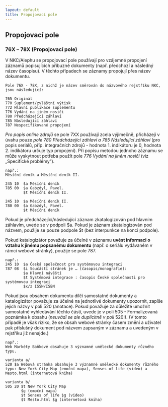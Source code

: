 ```yaml
---
layout: default
title: Propojovací pole
---
```


## Propojovací pole

### 76X – 78X (Propojovací pole)

V NKC/Alephu se propojovací pole používají pro vzájemné propojení záznamů popisujících příbuzné dokumenty (např. předchozí a následný název časopisu). V těchto případech se záznamy propojují přes název dokumentu.

```
Pole 76X - 78X, z nichž je název směrován do názvového rejstříku NKC, jsou následující:

765	Originál
770	Suplement/zvláštní výtisk
772	Hlavní publikace suplementu
776	Vydání na jiném nosiči
780	Předcházející záhlaví
785	Následující záhlaví
787	Nespecifikované propojení
```

*Pro popis online zdrojů* se pole 7XX používají zcela výjimečně, přicházejí v úvahu pouze *pole 780 Předcházející záhlaví a 785 Následující záhlaví* (pro popis seriálů, příp. integračních zdrojů - hodnota 1. indikátoru je 0, hodnota 2. indikátoru určuje typ propojení). Při popisu metodou jednoho záznamu se může vyskytnout potřeba použít pole *776 Vydání na jiném nosiči* (viz „Specifické problémy“).

```
např.:
Měsíční deník a Měsíční deník II.

245 10 	$a Měsíční deník
785 00 	$a Gabzdyl, Pavel.
        $t Měsíční deník II.

245 10	$a Měsíční deník II.
780 00 	$a Gabzdyl, Pavel.
        $t Měsíční deník
```

Pokud je předcházející/následující záznam zkatalogizován pod hlavním záhlavím, uvede se v podpoli $a. Pokud je záznam zkatalogizován pod názvem, použije se pouze podpole $t (bez interpunkce na konci podpole).

Pokud katalogizátor považuje za účelné v záznamu **uvést informaci o vztahu k jinému popsanému dokumentu** (např. o seriálu vydávaném v rámci webové stránky), použije se pole 787.

```
např.:
245 10 	$a Česká společnost pro systémovou integraci
787 08	$i Součástí stránek je … (časopis/monografie):
        $a Hlavní návěští
        $t Systémová integrace : časopis České společnosti pro systémovou integraci
        $x/z ISSN/ISBN
```

Pokud jsou obsahem dokumentu dílčí samostatné dokumenty a katalogizátor považuje za účelné na jednotlivé dokumenty upozornit, zapíše jejich názvy v poli 520 (anotace).
Pokud považuje za důležité umožnit samostatné vyhledávání těchto částí, uvede je v poli 505 - Formalizovaná poznámka k obsahu (*neuvádí se ale duplicitně v poli* 520!). (V tomto případě je však riziko, že se obsah webové stránky časem změní a uživatel pak příslušný dokument pod názvem zapsaným v záznamu a uvedeným v rejstříku již nenajde.)

```
např.:
Web Markéty Baňkové obsahuje 3 významné umělecké dokumenty různého typu.

varianta a/
520 $a Webová stránka obsahuje 3 významné umělecké dokumenty různého typu: New York City Map (emoční mapa), Senses of life (video) a Mesto.html (internetová kniha)

varianta b/
505 20 $t New York City Map 
       $g (emoční mapa)
       $t Senses of life $g (video)
       $t Mesto.html $g (internetová kniha)
```
